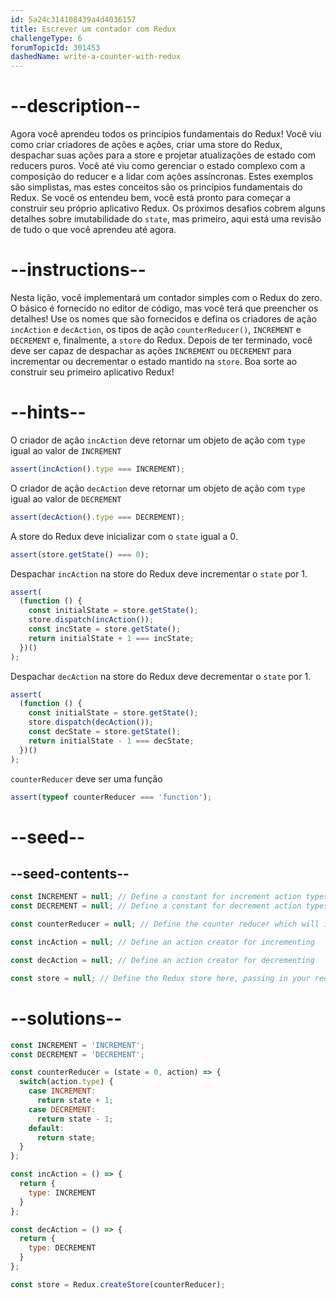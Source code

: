 ```yaml
---
id: 5a24c314108439a4d4036157
title: Escrever um contador com Redux
challengeType: 6
forumTopicId: 301453
dashedName: write-a-counter-with-redux
---
```


# --description--

Agora você aprendeu todos os princípios fundamentais do Redux! Você viu como criar criadores de ações e ações, criar uma store do Redux, despachar suas ações para a store e projetar atualizações de estado com reducers puros. Você até viu como gerenciar o estado complexo com a composição do reducer e a lidar com ações assíncronas. Estes exemplos são simplistas, mas estes conceitos são os princípios fundamentais do Redux. Se você os entendeu bem, você está pronto para começar a construir seu próprio aplicativo Redux. Os próximos desafios cobrem alguns detalhes sobre imutabilidade do `state`, mas primeiro, aqui está uma revisão de tudo o que você aprendeu até agora.

# --instructions--

Nesta lição, você implementará um contador simples com o Redux do zero. O básico é fornecido no editor de código, mas você terá que preencher os detalhes! Use os nomes que são fornecidos e defina os criadores de ação `incAction` e `decAction`, os tipos de ação `counterReducer()`, `INCREMENT` e `DECREMENT` e, finalmente, a `store` do Redux. Depois de ter terminado, você deve ser capaz de despachar as ações `INCREMENT` ou `DECREMENT` para incrementar ou decrementar o estado mantido na `store`. Boa sorte ao construir seu primeiro aplicativo Redux!

# --hints--

O criador de ação `incAction` deve retornar um objeto de ação com `type` igual ao valor de `INCREMENT`

```js
assert(incAction().type === INCREMENT);
```

O criador de ação `decAction` deve retornar um objeto de ação com `type` igual ao valor de `DECREMENT`

```js
assert(decAction().type === DECREMENT);
```

A store do Redux deve inicializar com o `state` igual a 0.

```js
assert(store.getState() === 0);
```

Despachar `incAction` na store do Redux deve incrementar o `state` por 1.

```js
assert(
  (function () {
    const initialState = store.getState();
    store.dispatch(incAction());
    const incState = store.getState();
    return initialState + 1 === incState;
  })()
);
```

Despachar `decAction` na store do Redux deve decrementar o `state` por 1.

```js
assert(
  (function () {
    const initialState = store.getState();
    store.dispatch(decAction());
    const decState = store.getState();
    return initialState - 1 === decState;
  })()
);
```

`counterReducer` deve ser uma função

```js
assert(typeof counterReducer === 'function');
```

# --seed--

## --seed-contents--

```js
const INCREMENT = null; // Define a constant for increment action types
const DECREMENT = null; // Define a constant for decrement action types

const counterReducer = null; // Define the counter reducer which will increment or decrement the state based on the action it receives

const incAction = null; // Define an action creator for incrementing

const decAction = null; // Define an action creator for decrementing

const store = null; // Define the Redux store here, passing in your reducers
```

# --solutions--

```js
const INCREMENT = 'INCREMENT';
const DECREMENT = 'DECREMENT';

const counterReducer = (state = 0, action) => {
  switch(action.type) {
    case INCREMENT:
      return state + 1;
    case DECREMENT:
      return state - 1;
    default:
      return state;
  }
};

const incAction = () => {
  return {
    type: INCREMENT
  }
};

const decAction = () => {
  return {
    type: DECREMENT
  }
};

const store = Redux.createStore(counterReducer);
```
